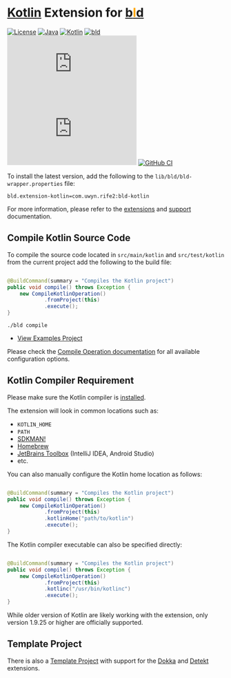 # [Kotlin](https://kotlinlang.org/) Extension for [b<span style="color:orange">l</span>d](https://rife2.com/bld)

[![License](https://img.shields.io/badge/license-Apache%20License%202.0-blue.svg)](https://opensource.org/licenses/Apache-2.0)
[![Java](https://img.shields.io/badge/java-17%2B-blue)](https://www.oracle.com/java/technologies/javase/jdk17-archive-downloads.html)
[![Kotlin](https://img.shields.io/badge/kotlin-1.9.25%2B-7f52ff.svg)](https://kotlinlang.org)
[![bld](https://img.shields.io/badge/2.2.1-FA9052?label=bld&labelColor=2392FF)](https://rife2.com/bld)
[![Release](https://flat.badgen.net/maven/v/metadata-url/repo.rife2.com/releases/com/uwyn/rife2/bld-kotlin/maven-metadata.xml?color=blue)](https://repo.rife2.com/#/releases/com/uwyn/rife2/bld-kotlin)
[![Snapshot](https://flat.badgen.net/maven/v/metadata-url/repo.rife2.com/snapshots/com/uwyn/rife2/bld-kotlin/maven-metadata.xml?label=snapshot)](https://repo.rife2.com/#/snapshots/com/uwyn/rife2/bld-kotlin)
[![GitHub CI](https://github.com/rife2/bld-kotlin/actions/workflows/bld.yml/badge.svg)](https://github.com/rife2/bld-kotlin/actions/workflows/bld.yml)

To install the latest version, add the following to the `lib/bld/bld-wrapper.properties` file:

```properties
bld.extension-kotlin=com.uwyn.rife2:bld-kotlin
```

For more information, please refer to the [extensions](https://github.com/rife2/bld/wiki/Extensions) and [support](https://github.com/rife2/bld/wiki/Kotlin-Support) documentation.

## Compile Kotlin Source Code

To compile the source code located in `src/main/kotlin` and `src/test/kotlin` from the current project add the following to the build file:

```java

@BuildCommand(summary = "Compiles the Kotlin project")
public void compile() throws Exception {
    new CompileKotlinOperation()
            .fromProject(this)
            .execute();
}
```

```console
./bld compile
```

- [View Examples Project](https://github.com/rife2/bld-kotlin/tree/main/examples/)

Please check
the [Compile Operation documentation](https://rife2.github.io/bld-kotlin/rife/bld/extension/CompileKotlinOperation.html#method-summary)
for all available configuration options.

## Kotlin Compiler Requirement

Please make sure the Kotlin compiler is [installed](https://kotlinlang.org/docs/command-line.html#install-the-compiler).

The extension will look in common locations such as:

 - `KOTLIN_HOME`
 - `PATH`
 - [SDKMAN!](https://sdkman.io/)
 - [Homebrew](https://brew.sh/)
 - [JetBrains Toolbox](https://www.jetbrains.com/toolbox-app/) (IntelliJ IDEA, Android Studio)
 - etc.

You can also manually configure the Kotlin home location as follows:

```java

@BuildCommand(summary = "Compiles the Kotlin project")
public void compile() throws Exception {
    new CompileKotlinOperation()
            .fromProject(this)
            .kotlinHome("path/to/kotlin")
            .execute();
}
```

The Kotlin compiler executable can also be specified directly:

```java

@BuildCommand(summary = "Compiles the Kotlin project")
public void compile() throws Exception {
    new CompileKotlinOperation()
            .fromProject(this)
            .kotlinc("/usr/bin/kotlinc")
            .execute();
}
```

While older version of Kotlin are likely working with the extension, only version 1.9.25 or higher are officially
supported.

## Template Project

There is also a [Template Project](https://github.com/rife2/kotlin-bld-example) with support for
the [Dokka](https://github.com/rife2/bld-dokka) and [Detekt](https://github.com/rife2/bld-detekt) extensions.
